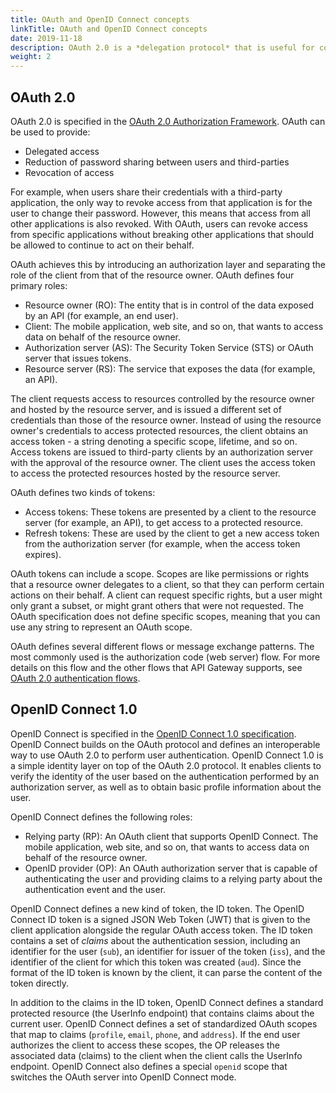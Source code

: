 ```yaml
---
title: OAuth and OpenID Connect concepts
linkTitle: OAuth and OpenID Connect concepts
date: 2019-11-18
description: OAuth 2.0 is a *delegation protocol* that is useful for conveying *authorization decisions* across a network of web-enabled applications and APIs. OAuth 2.0 is not an authentication protocol; however, OpenID Connect can be used along with OAuth to create an authentication and identity protocol on top of this delegation and authorization protocol.
weight: 2
---
```


## OAuth 2.0

OAuth 2.0 is specified in the [OAuth 2.0 Authorization Framework](https://tools.ietf.org/html/rfc6749). OAuth can be used to provide:

* Delegated access
* Reduction of password sharing between users and third-parties
* Revocation of access

For example, when users share their credentials with a third-party application, the only way to revoke access from that application is for the user to change their password. However, this means that access from all other applications is also revoked. With OAuth, users can revoke access from specific applications without breaking other applications that should be allowed to continue to act on their behalf.

OAuth achieves this by introducing an authorization layer and separating the role of the client from that of the resource owner. OAuth defines four primary roles:

* Resource owner (RO): The entity that is in control of the data exposed by an API (for example, an end user).
* Client: The mobile application, web site, and so on, that wants to access data on behalf of the resource owner.
* Authorization server (AS): The Security Token Service (STS) or OAuth server that issues tokens.
* Resource server (RS): The service that exposes the data (for example, an API).

The client requests access to resources controlled by the resource owner and hosted by the resource server, and is issued a different set of credentials than those of the resource owner. Instead of using the resource owner's credentials to access protected resources, the client obtains an access token - a string denoting a specific scope, lifetime, and so on. Access tokens are issued to third-party clients by an authorization server with the approval of the resource owner. The client uses the access token to access the protected resources hosted by the resource server.

OAuth defines two kinds of tokens:

* Access tokens: These tokens are presented by a client to the resource server (for example, an API), to get access to a protected resource.
* Refresh tokens: These are used by the client to get a new access token from the authorization server (for example, when the access token expires).

OAuth tokens can include a scope. Scopes are like permissions or rights that a resource owner delegates to a client, so that they can perform certain actions on their behalf. A client can request specific rights, but a user might only grant a subset, or might grant others that were not requested. The OAuth specification does not define specific scopes, meaning that you can use any string to represent an OAuth scope.

OAuth defines several different flows or message exchange patterns. The most commonly used is the authorization code (web server) flow. For more details on this flow and the other flows that API Gateway supports, see [OAuth 2.0 authentication flows](/docs/apigw_oauth/oauth_flows).

## OpenID Connect 1.0

OpenID Connect is specified in the [OpenID Connect 1.0 specification](http://openid.net/specs/openid-connect-core-1_0.html). OpenID Connect builds on the OAuth protocol and defines an interoperable way to use OAuth 2.0 to perform user authentication. OpenID Connect 1.0 is a simple identity layer on top of the OAuth 2.0 protocol. It enables clients to verify the identity of the user based on the authentication performed by an authorization server, as well as to obtain basic profile information about the user.

OpenID Connect defines the following roles:

* Relying party (RP): An OAuth client that supports OpenID Connect. The mobile application, web site, and so on, that wants to access data on behalf of the resource owner.
* OpenID provider (OP): An OAuth authorization server that is capable of authenticating the user and providing claims to a relying party about the authentication event and the user.

OpenID Connect defines a new kind of token, the ID token. The OpenID Connect ID token is a signed JSON Web Token (JWT) that is given to the client application alongside the regular OAuth access token. The ID token contains a set of *claims* about the authentication session, including an identifier for the user (`sub`), an identifier for issuer of the token (`iss`), and the identifier of the client for which this token was created (`aud`). Since the format of the ID token is known by the client, it can parse the content of the token directly.

In addition to the claims in the ID token, OpenID Connect defines a standard protected resource (the UserInfo endpoint) that contains claims about the current user. OpenID Connect defines a set of standardized OAuth scopes that map to claims (`profile`, `email`, `phone`, and `address`). If the end user authorizes the client to access these scopes, the OP releases the associated data (claims) to the client when the client calls the UserInfo endpoint. OpenID Connect also defines a special `openid` scope that switches the OAuth server into OpenID Connect mode.
